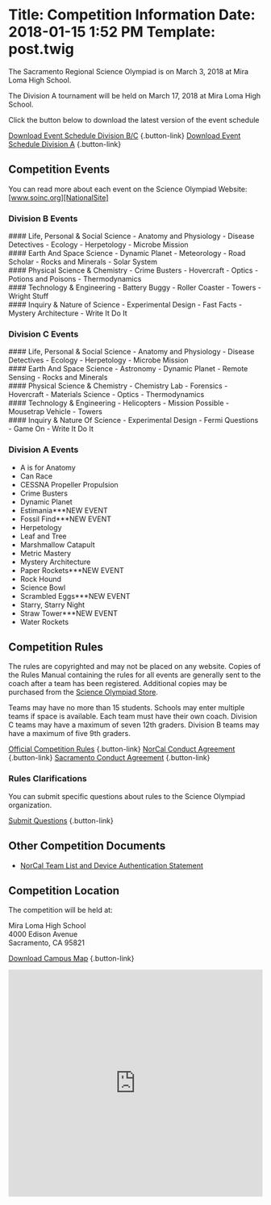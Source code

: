 Title: Competition Information
Date: 2018-01-15 1:52 PM
Template: post.twig
===
The Sacramento Regional Science Olympiad is on March 3, 2018 at Mira Loma High School.

The Division A tournament will be held on March 17, 2018 at Mira Loma High School.

Click the button below to download the latest version of the event schedule

[Download Event Schedule Division B/C](/assets/competition-info/schedule-bc.doc) {.button-link}
[Download Event Schedule Division A](/assets/competition-info/schedule-a.xls) {.button-link}

## Competition Events
You can read more about each event on the Science Olympiad Website: [www.soinc.org][NationalSite]

### Division B Events

<div class="gridContainer">
<div class="gridBox" markdown="1">
#### Life, Personal &amp; Social Science
- Anatomy and Physiology
- Disease Detectives
- Ecology
- Herpetology
- Microbe Mission
</div>
<div class="gridBox" markdown="1">
#### Earth And Space Science
- Dynamic Planet
- Meteorology
- Road Scholar
- Rocks and Minerals
- Solar System
</div>
<div class="gridBox" markdown="1">
#### Physical Science & Chemistry
- Crime Busters
- Hovercraft
- Optics
- Potions and Poisons
- Thermodynamics
</div>
<div class="gridBox" markdown="1">
#### Technology & Engineering
- Battery Buggy
- Roller Coaster
- Towers
- Wright Stuff
</div>
<div class="gridBox" markdown="1">
#### Inquiry & Nature of Science
- Experimental Design
- Fast Facts
- Mystery Architecture
- Write It Do It
</div>
</div>

### Division C Events

<div class="gridContainer">
<div class="gridBox" markdown="1">
#### Life, Personal & Social Science
- Anatomy and Physiology
- Disease Detectives
- Ecology
- Herpetology
- Microbe Mission
</div>
<div class="gridBox" markdown="1">
#### Earth And Space Science
- Astronomy
- Dynamic Planet
- Remote Sensing
- Rocks and Minerals
</div>
<div class="gridBox" markdown="1">
#### Physical Science & Chemistry
 - Chemistry Lab
 - Forensics
 - Hovercraft
 - Materials Science
 - Optics
 - Thermodynamics
</div>
<div class="gridBox" markdown="1">
#### Technology & Engineering
 - Helicopters
 - Mission Possible
 - Mousetrap Vehicle
 - Towers
</div>
<div class="gridBox" markdown="1">
#### Inquiry & Nature Of Science
 - Experimental Design
 - Fermi Questions
 - Game On
 - Write It Do It
</div>
</div>

### Division A Events
- A is for Anatomy
- Can Race
- CESSNA Propeller Propulsion
- Crime Busters
- Dynamic Planet
- Estimania***NEW EVENT
- Fossil Find***NEW EVENT
- Herpetology
- Leaf and Tree
- Marshmallow Catapult
- Metric Mastery
- Mystery Architecture
- Paper Rockets***NEW EVENT
- Rock Hound
- Science Bowl 
- Scrambled Eggs***NEW EVENT
- Starry, Starry Night
- Straw Tower***NEW EVENT
- Water Rockets


## Competition Rules

The rules are copyrighted and may not be placed on any website. Copies of the Rules Manual containing the rules for all events are generally sent to the coach after a team has been registered. Additional copies may be purchased from the [Science Olympiad Store](https://store.soinc.org/).

Teams may have no more than 15 students. Schools may enter multiple teams if space is available. Each team must have their own coach. Division C teams may have a maximum of seven 12th graders. Division B teams may have a maximum of five 9th graders.

[Official Competition Rules](/assets/competition-info/Official_NorCal_Tourn_Rules.pdf) {.button-link}
[NorCal Conduct Agreement](/assets/competition-info/NorCal_Conduct_Agreement.doc) {.button-link}
[Sacramento Conduct Agreement](/assets/competition-info/Sac_Conduct_Agreement.pdf) {.button-link}

### Rules Clarifications

You can submit specific questions about rules to the Science Olympiad organization.

[Submit Questions](/pages/questions.html) {.button-link}

## Other Competition Documents

- [NorCal Team List and Device Authentication Statement](/assets/competition-info/NorCal_Official_Team_List.doc)

## Competition Location
The competition will be held at:

Mira Loma High School  
4000 Edison Avenue  
Sacramento, CA 95821

[Download Campus Map](/assets/competition-info/MLHSmap-with-parking.pdf) {.button-link}

<iframe src="https://www.google.com/maps/embed?pb=!1m18!1m12!1m3!1d3116.6773437121547!2d-121.37263998414963!3d38.63330317961222!2m3!1f0!2f0!3f0!3m2!1i1024!2i768!4f13.1!3m3!1m2!1s0x809ad94386107e97%3A0x9483fd10d0221658!2sMira+Loma+High+School!5e0!3m2!1sen!2sus!4v1516058189082" height="450" frameborder="0" style="width: 100%; border:0" allowfullscreen></iframe>


[NationalSite]: https://www.soinc.org/